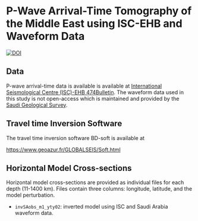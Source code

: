 # P-Wave Arrival-Time Tomography of the Middle East using ISC-EHB and Waveform Data

[![DOI](https://zenodo.org/badge/DOI/10.5281/zenodo.15115350.svg)](https://doi.org/10.5281/zenodo.15115350)

## Data

P-wave arrival-time data is available is available at [International
Seismological Centre (ISC)-EHB
474Bulletin](https://www.isc.ac.uk/isc-ehb/). The waveform data used
in this study is not open-access which is maintained and provided by
the [Saudi Geological Survey](https://sgs.gov.sa/en).


## Travel time Inversion Software

The travel time inversion software BD-soft is available at

https://www.geoazur.fr/GLOBALSEIS/Soft.html


## Horizontal Model Cross-sections

Horizontal model cross-sections are provided as individual files for
each depth (11-1400 km). Files contain three columns: longitude,
latitude, and the model perturbation.

- `invSAobs_m1_yty02`: inverted model using ISC and Saudi Arabia waveform data.
